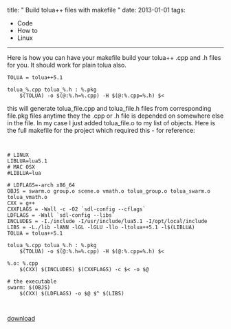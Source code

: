 title: " Build tolua++ files with makefile "
date: 2013-01-01
tags:
- Code
- How to
- Linux
---


Here is how you can have your makefile build your tolua++ .cpp and .h files for you.  It should work for plain tolua also.

```
TOLUA = tolua++5.1
 
tolua_%.cpp tolua_%.h : %.pkg
	$(TOLUA) -o $(@:%.h=%.cpp) -H $(@:%.cpp=%.h) $<
```
this will generate tolua_file.cpp and tolua_file.h files from corresponding file.pkg files anytime they the .cpp or .h file is depended on somewhere else in the file.  In my case I just added tolua_file.o to my list of objects.  Here is the full makefile for the project which required this - for reference:

```
 
 
# LINUX
LIBLUA=lua5.1
# MAC OSX
#LIBLUA=lua
 
# LDFLAGS=-arch x86_64
OBJS = swarm.o group.o scene.o vmath.o tolua_group.o tolua_swarm.o tolua_vmath.o
CXX = g++
CXXFLAGS = -Wall -c -O2 `sdl-config --cflags`
LDFLAGS = -Wall `sdl-config --libs`
INCLUDES = -I./include -I/usr/include/lua5.1 -I/opt/local/include
LIBS = -L./lib -lANN -lGL -lGLU -llo -ltolua++5.1 -l$(LIBLUA)
TOLUA = tolua++5.1
 
tolua_%.cpp tolua_%.h : %.pkg
	$(TOLUA) -o $(@:%.h=%.cpp) -H $(@:%.cpp=%.h) $<
 
%.o: %.cpp
	$(CXX) $(INCLUDES) $(CXXFLAGS) -c $< -o $@
 
# the executable
swarm: $(OBJS)
	$(CXX) $(LDFLAGS) -o $@ $^ $(LIBS)
 
 
```
[download](http://github.com/dwiel/swarm/raw/8716451c8b9844bbf9ec8e7f9649aca0b622c752/makefile)


